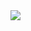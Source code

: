 <!-- <img align="right" src="https://github-readme-stats.vercel.app/api?username=futantan&show_icons=true&icon_color=0366d6&text_color=24292e&bg_color=ffffff&hide_title=true" /> -->

<img src="https://pixel-profile.vercel.app/api/github-stats?username=futantan&pixelate_avatar=false&show_rank=true&include_all_commits=true&screen_effect=true&background=linear-gradient(to%20bottom%20right%2C%20%232aeeff%2C%20%235580eb)" />
